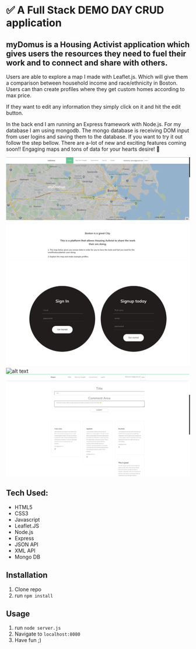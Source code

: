 # ✅ A Full Stack DEMO DAY CRUD application
## myDomus is a Housing Activist application which gives users the resources they need to fuel their work and to connect and share with others.

Users are able to explore a map I made with Leaflet.js.  Which will give them a comparison between household income and race/ethnicity in Boston.  Users can than create profiles where they get custom homes according to max price.  

If they want to edit any information they simply click on it and hit the edit button.  

 In the back end I am running an Express framework with Node.js.  For my database I am using mongodb.  The mongo database is receiving DOM input from user logins and saving them to the database.  If you want to try it out follow the step bellow.  There are a-lot of new and exciting features coming soon!! Engaging maps and tons of data for your hearts desire! 🚀

![alt text](homepageScreeShot.png)
![alt text](screen-shotLogIn.png)
![alt text](mapScreenShot.png)
![alt text](Comment-screenshot.png)

## Tech Used:
- HTML5
- CSS3
- Javascript
- Leaflet.JS
- Node.js
- Express
- JSON API
- XML API
- Mongo DB

## Installation

1. Clone repo
2. run `npm install`

## Usage

1. run `node server.js`
2. Navigate to `localhost:8080`
3. Have fun ;)

